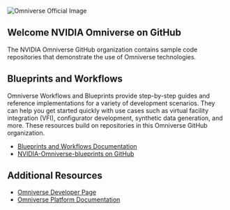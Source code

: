 ![Omniverse Official Image](https://nvdam.widen.net/content/1xehr2qruj/jpeg/NVIDIA%20Omniverse%20Official%20Full.jpeg?color=ffffffff&u=kcgjjr&use=rmcql&position=c&quality=100&width=1920)

## Welcome NVIDIA Omniverse on GitHub

The NVIDIA Omniverse GitHub organization contains sample code repositories that demonstrate the use of Omniverse technologies. 

## Blueprints and Workflows
Omniverse Workflows and Blueprints provide step-by-step guides and reference implementations for a variety of development scenarios. They can help you get started quickly with use cases such as virtual facility integration (VFI), configurator development, synthetic data generation, and more. These resources build on repositories in this Omniverse GitHub organization.

- [Blueprints and Workflows Documentation](https://docs.nvidia.com/omniverse/index.html#blueprints-workflows)
- [NVIDIA-Omniverse-blueprints on GitHub](https://github.com/NVIDIA-Omniverse-blueprints)

## Additional Resources

- [Omniverse Developer Page](https://developer.nvidia.com/omniverse)
- [Omniverse Platform Documentation](https://docs.nvidia.com/omniverse/index.html)